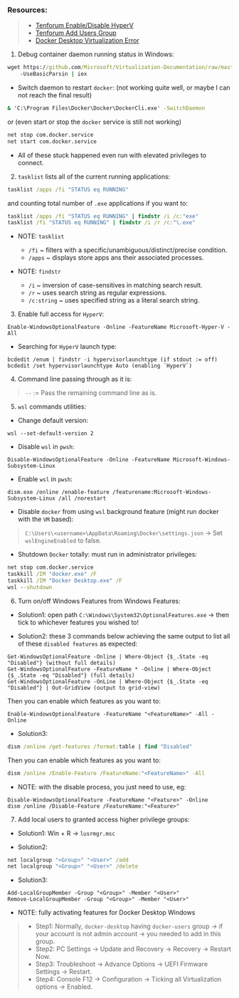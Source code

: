 ### Resources:

> - [Tenforum Enable/Disable HyperV](https://www.tenforums.com/tutorials/57136-turn-off-hyper-v-enhanced-session-mode-windows-10-a.html)
> - [Tenforum Add Users Group](https://www.tenforums.com/tutorials/88049-add-remove-users-groups-windows-10-a.html)
> - [Docker Desktop Virtualization Error](https://docs.docker.com/desktop/windows/troubleshoot/#virtualization)

1. Debug container daemon running status in Windows:

```cmd
wget https://github.com/Microsoft/Virtualization-Documentation/raw/master/windows-server-container-tools/Debug-ContainerHost/Debug-ContainerHost.ps1
    -UseBasicParsin | iex
```

- Switch daemon to restart `docker`: (not working quite well, or maybe I can not reach the final result)

```cmd
& 'C:\Program Files\Docker\Docker\DockerCli.exe' -SwitchDaemon
```

or (even start or stop the `docker` service is still not working)

```cmd
net stop com.docker.service
net start com.docker.service
```

- All of these stuck happened even run with elevated privileges to connect.

2. `tasklist` lists all of the current running applications:

```cmd
tasklist /apps /fi "STATUS eq RUNNING"
```

and counting total number of `.exe` applications if you want to:

```cmd
tasklist /apps /fi "STATUS eq RUNNING" | findstr /i /c:"exe"
tasklist /fi "STATUS eq RUNNING" | findstr /i /r /c:"\.exe"
```

- NOTE: `tasklist`

    - `/fi` ~ filters with a specific/unambiguous/distinct/precise condition.
    - `/apps` ~ displays store apps ans their associated processes.

- NOTE: `findstr`

    - `/i` ~ inversion of case-sensitives in matching search result.
    - `/r` ~ uses search string as regular expressions.
    - `/c:string` ~ uses specified string as a literal search string.

3. Enable full access for `HyperV`:

```pwsh
Enable-WindowsOptionalFeature -Online -FeatureName Microsoft-Hyper-V -All
```

- Searching for `HyperV` launch type:

```pwsh
bcdedit /enum | findstr -i hypervisorlaunchtype (if stdout := off)
bcdedit /set hypervisorlaunchtype Auto (enabling `HyperV`)
```

4. Command line passing through as it is:

> `--` := Pass the remaining command line as is.

5. `wsl` commands utilities:

- Change default version:

```pwsh
wsl --set-default-version 2
```

- Disable `wsl` in `pwsh`:

```pwsh
Disable-WindowsOptionalFeature -Online -FeatureName Microsoft-Windows-Subsystem-Linux
```

- Enable `wsl` in `pwsh`:

```pwsh
dism.exe /online /enable-feature /featurename:Microsoft-Windows-Subsystem-Linux /all /norestart
```

- Disable `docker` from using `wsl` background feature (might run docker with the `VM` based):

> `C:\Users\<username>\AppData\Roaming\Docker\settings.json` -> Set `wslEngineEnabled` to false.

- Shutdown `Docker` totally: must run in administrator privileges:

```cmd
net stop com.docker.service
taskkill /IM "docker.exe" /F
taskkill /IM "Docker Desktop.exe" /F
wsl --shutdown
```

6. Turn on/off Windows Features from Windows Features:

- Solution1: open path `C:\Windows\System32\OptionalFeatures.exe` -> then tick to whichever features you wished to!

- Solution2: these 3 commands below achieving the same output to list all of these `disabled features` as expected:

```pwsh
Get-WindowsOptionalFeature -Online | Where-Object {$_.State -eq "Disabled"} (without full details)
Get-WindowsOptionalFeature -FeatureName * -Online | Where-Object {$_.State -eq "Disabled"} (full details)
Get-WindowsOptionalFeature -OnLine | Where-Object {$_.State -eq "Disabled"} | Out-GridView (output to grid-view)
```

Then you can enable which features as you want to:

```pwsh
Enable-WindowsOptionalFeature -FeatureName "<FeatureName>" -All -Online
```

- Solution3:

```cmd
dism /online /get-features /format:table | find "Disabled"
```

Then you can enable which features as you want to:

```cmd
dism /online /Enable-Feature /FeatureName:"<FeatureName>" -All
```

- NOTE: with the disable process, you just need to use, eg:

```pwsh
Disable-WindowsOptionalFeature -FeatureName "<Feature>" -Online
dism /online /Disable-Feature /FeatureName:"<Feature>"
```

7. Add local users to granted access higher privilege groups:

- Solution1: Win + R -> `lusrmgr.msc`

- Solution2:

```cmd
net localgroup "<Group>" "<User>" /add
net localgroup "<Group>" "<User>" /delete
```

- Solution3:

```pwsh
Add-LocalGroupMember -Group "<Group>" -Member "<User>"
Remove-LocalGroupMember -Group "<Group>" -Member "<User>"
```

- NOTE: fully activating features for Docker Desktop Windows

> - Step1: Normally, `docker-desktop` having `docker-users` group -> if your account is not admin account -> you needed to add in this group.
> - Step2: PC Settings -> Update and Recovery -> Recovery -> Restart Now.
> - Step3: Troubleshoot -> Advance Options -> UEFI Firmware Settings -> Restart.
> - Step4: Console F12 -> Configuration -> Ticking all Virtualization options -> Enabled.

